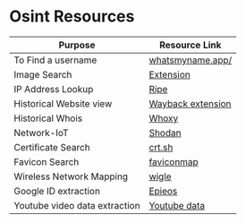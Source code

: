 # Osint Resources

|Purpose|Resource Link|
| ------ |------|
|To Find a username|[whatsmyname.app/](https://whatsmyname.app/)|
|Image Search|[Extension](https://github.com/dessant/search-by-image/)
|IP Address Lookup|[Ripe](https://www.ripe.net/)|
|Historical Website view|[Wayback extension](https://addons.mozilla.org/en-US/firefox/addon/wayback-machine_new)|
|Historical Whois|[Whoxy](https://www.whoxy.com/whois-history/)|
|Network-IoT|[Shodan](https://www.shodan.io/)|
|Certificate Search|[crt.sh](https://crt.sh)|
|Favicon Search|[faviconmap](https://faviconmap.shodan.io)|
|Wireless Network Mapping|[wigle](https://wigle.net)|
|Google ID extraction|[Epieos](https://tools.epieos.com/google-account.php)|
|Youtube video data extraction|[Youtube data](www.amnestyusa.org/citizenevidence/)|
